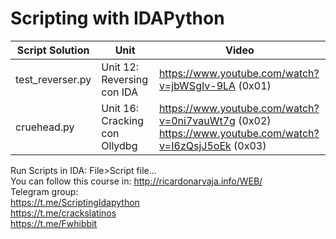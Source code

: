 # Scripting with IDAPython
| Script Solution  | Unit| Video |
| ----- | ------ | ------ | 
| test_reverser.py | Unit 12: Reversing con IDA | https://www.youtube.com/watch?v=jbWSgIv-9LA (0x01)
| cruehead.py | Unit 16: Cracking con Ollydbg | https://www.youtube.com/watch?v=0ni7vauWt7g (0x02) </br> https://www.youtube.com/watch?v=I6zQsjJ5oEk (0x03)

Run Scripts in IDA: File>Script file...</br>
You can follow this course in: http://ricardonarvaja.info/WEB/
</br>
Telegram group:
</br>https://t.me/ScriptingIdapython
</br>https://t.me/crackslatinos
</br>https://t.me/Fwhibbit
